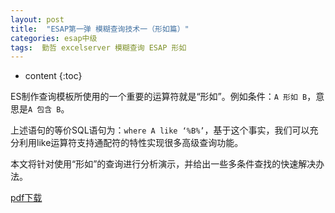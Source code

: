 ```yaml
---
layout: post
title:  "ESAP第一弹 模糊查询技术一（形如篇）"
categories: esap中级
tags:  勤哲 excelserver 模糊查询 ESAP 形如
---
```


* content
{:toc}

ES制作查询模板所使用的一个重要的运算符就是“形如”。例如条件：`A 形如 B`，意思是`A 包含 B`。

上述语句的等价SQL语句为：`where A like ‘%B%’`，基于这个事实，我们可以充分利用like运算符支持通配符的特性实现很多高级查询功能。

本文将针对使用“形如”的查询进行分析演示，并给出一些多条件查找的快速解决办法。

[pdf下载](/files/ESAP1.pdf)
